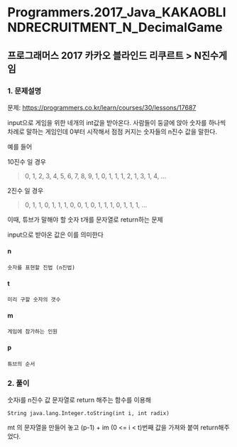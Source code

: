 # Programmers.2017_Java_KAKAOBLINDRECRUITMENT_N_DecimalGame

## 프로그래머스 2017 카카오 블라인드 리쿠르트 > N진수게임

### 1. 문제설명

문제: https://programmers.co.kr/learn/courses/30/lessons/17687

input으로 게임을 위한 네개의 int값을 받아온다. 사람들이 둥글에 앉아 숫자를 하나씩 차례로 말하는 게임인데 0부터 시작해서 점점 커지는 숫자들의 n진수 값을 말한다.

예를 들어

10진수 일 경우
  > 0, 1, 2, 3, 4, 5, 6, 7, 8, 9, 1, 0, 1, 1, 1, 2, 1, 3, 1, 4, ...

2진수 일 경우
  > 0, 1, 1, 0, 1, 1, 1, 0, 0, 1, 0, 1, 1, 1, 0, 1, 1, 1, …

이때, 튜브가 말해야 할 숫자 t개를 문자열로 return하는 문제

input으로 받아온 값은 이를 의미한다

#### n

    숫자를 표현할 진법 (n진법)

#### t 

    미리 구할 숫자의 갯수

#### m

    게임에 참가하는 인원

#### p

    튜브의 순서

### 2. 풀이

숫자i를 n진수 값 문자열로 return 해주는 함수를 이용해 

```String java.lang.Integer.toString(int i, int radix)```

mt 의 문자열을 만들어 놓고 (p-1) + im (0 <= i < t)번째 값을 가져와 붙여 return해주었다.
